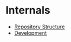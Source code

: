# Internals

-   [Repository Structure](./repository-structure/index.md)
-   [Development](./development/index.md)
